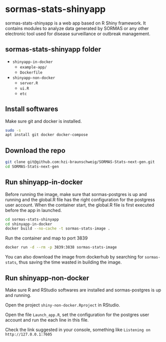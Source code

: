 # sormas-stats-shinyapp
sormas-stats-shinyapp is a web app based on R Shiny framework. It contains modules to analyze data generated by SORMAS or any other electronic tool used for disease surveillance or outbreak management. 

## sormas-stats-shinyapp folder
- `shinyapp-in-docker`
    - `example-app/`
    - `Dockerfile`
- `shinyapp-non-docker`
    - `server.R`
    - `ui.R`
    - `etc`

## Install softwares
Make sure git and docker is installed.
```bash
sudo -s
apt install git docker docker-compose
```
## Download the repo
```bash
git clone git@github.com:hzi-braunschweig/SORMAS-Stats-next-gen.git
cd SORMAS-Stats-next-gen
```
## Run shinyapp-in-docker
Before running the image, make sure that sormas-postgres is up and running and the global.R file has the right configuration for the postgress user account. When the container start, the global.R file is first executed before the app in launched.
```bash
cd sormas-stats-shinyapp
cd shinyapp-in-docker
docker build --no-cache -t sormas-stats-image .
```
Run the container and map to port 3839
```bash
docker run -d --rm -p 3839:3838 sormas-stats-image
```

You can also download the image from dockerhub by searching for `sormas-stats`, thus saving the time wasted in building the image.

## Run shinyapp-non-docker
Make sure R and RStudio softwares are installed and sormas-postgres is up and running.

Open the project `shiny-non-docker.Rproject` in RStudio.

Open the file `Launch_app.R`, set the configuration for the postgres user account and run the each line in this file.

Check the link suggested in your console, something like `Listening on http://127.0.0.1:7605`





